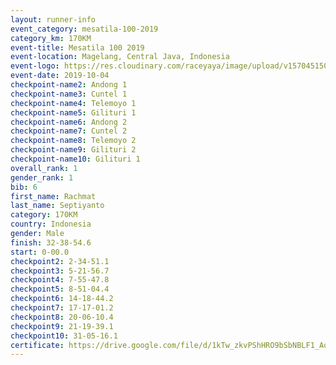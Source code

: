 ```yaml
---
layout: runner-info 
event_category: mesatila-100-2019 
category_km: 170KM 
event-title: Mesatila 100 2019 
event-location: Magelang, Central Java, Indonesia 
event-logo: https://res.cloudinary.com/raceyaya/image/upload/v1570451507/logo/mesastila100_jin7bl.jpg 
event-date: 2019-10-04 
checkpoint-name2: Andong 1 
checkpoint-name3: Cuntel 1 
checkpoint-name4: Telemoyo 1 
checkpoint-name5: Gilituri 1 
checkpoint-name6: Andong 2 
checkpoint-name7: Cuntel 2 
checkpoint-name8: Telemoyo 2 
checkpoint-name9: Gilituri 2 
checkpoint-name10: Gilituri 1 
overall_rank: 1
gender_rank: 1
bib: 6
first_name: Rachmat
last_name: Septiyanto
category: 170KM
country: Indonesia
gender: Male
finish: 32-38-54.6
start: 0-00.0
checkpoint2: 2-34-51.1
checkpoint3: 5-21-56.7
checkpoint4: 7-55-47.8
checkpoint5: 8-51-04.4
checkpoint6: 14-18-44.2
checkpoint7: 17-17-01.2
checkpoint8: 20-06-10.4
checkpoint9: 21-19-39.1
checkpoint10: 31-05-16.1
certificate: https://drive.google.com/file/d/1kTw_zkvPShHRO9bSbNBLF1_AqIernggU/view?usp=sharing
---
```

